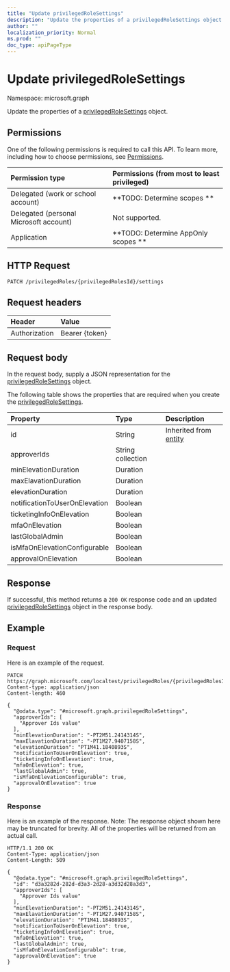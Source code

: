 ```yaml
---
title: "Update privilegedRoleSettings"
description: "Update the properties of a privilegedRoleSettings object."
author: ""
localization_priority: Normal
ms.prod: ""
doc_type: apiPageType
---
```


# Update privilegedRoleSettings

Namespace: microsoft.graph

Update the properties of a [privilegedRoleSettings](../resources/privilegedrolesettings.md) object.

## Permissions
One of the following permissions is required to call this API. To learn more, including how to choose permissions, see [Permissions](/concepts/permissions-reference.md).

|Permission type|Permissions (from most to least privileged)|
|:---|:---|
|Delegated (work or school account)|**TODO: Determine scopes **|
|Delegated (personal Microsoft account)|Not supported.|
|Application|**TODO: Determine AppOnly scopes **|

## HTTP Request
<!-- {
  "blockType": "ignored"
}
-->
``` http
PATCH /privilegedRoles/{privilegedRolesId}/settings
```

## Request headers
|Header|Value|
|:---|:---|
|Authorization|Bearer {token}|

## Request body
In the request body, supply a JSON representation for the [privilegedRoleSettings](../resources/privilegedrolesettings.md) object.

The following table shows the properties that are required when you create the [privilegedRoleSettings](../resources/privilegedrolesettings.md).

|Property|Type|Description|
|:---|:---|:---|
|id|String| Inherited from [entity](../resources/entity.md)|
|approverIds|String collection||
|minElevationDuration|Duration||
|maxElavationDuration|Duration||
|elevationDuration|Duration||
|notificationToUserOnElevation|Boolean||
|ticketingInfoOnElevation|Boolean||
|mfaOnElevation|Boolean||
|lastGlobalAdmin|Boolean||
|isMfaOnElevationConfigurable|Boolean||
|approvalOnElevation|Boolean||



## Response
If successful, this method returns a `200 OK` response code and an updated [privilegedRoleSettings](../resources/privilegedrolesettings.md) object in the response body.

## Example

### Request
Here is an example of the request.
<!-- {
  "blockType": "request",
  "name": "update_privilegedrolesettings"
}
-->
``` http
PATCH https://graph.microsoft.com/localtest/privilegedRoles/{privilegedRolesId}/settings
Content-type: application/json
Content-length: 460

{
  "@odata.type": "#microsoft.graph.privilegedRoleSettings",
  "approverIds": [
    "Approver Ids value"
  ],
  "minElevationDuration": "-PT2M51.2414314S",
  "maxElavationDuration": "-PT1M27.9407158S",
  "elevationDuration": "PT1M41.1840893S",
  "notificationToUserOnElevation": true,
  "ticketingInfoOnElevation": true,
  "mfaOnElevation": true,
  "lastGlobalAdmin": true,
  "isMfaOnElevationConfigurable": true,
  "approvalOnElevation": true
}
```

### Response
Here is an example of the response. Note: The response object shown here may be truncated for brevity. All of the properties will be returned from an actual call.
<!-- {
  "blockType": "response",
  "truncated": true
}
-->
``` http
HTTP/1.1 200 OK
Content-Type: application/json
Content-Length: 509

{
  "@odata.type": "#microsoft.graph.privilegedRoleSettings",
  "id": "d3a3282d-282d-d3a3-2d28-a3d32d28a3d3",
  "approverIds": [
    "Approver Ids value"
  ],
  "minElevationDuration": "-PT2M51.2414314S",
  "maxElavationDuration": "-PT1M27.9407158S",
  "elevationDuration": "PT1M41.1840893S",
  "notificationToUserOnElevation": true,
  "ticketingInfoOnElevation": true,
  "mfaOnElevation": true,
  "lastGlobalAdmin": true,
  "isMfaOnElevationConfigurable": true,
  "approvalOnElevation": true
}
```

